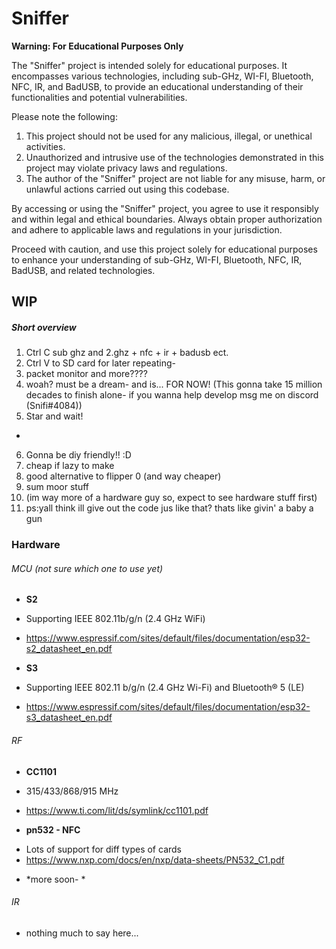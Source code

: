 # Sniffer


**Warning: For Educational Purposes Only**

The "Sniffer" project is intended solely for educational purposes. It encompasses various technologies, including sub-GHz, WI-FI, Bluetooth, NFC, IR, and BadUSB, to provide an educational understanding of their functionalities and potential vulnerabilities.

Please note the following:

1. This project should not be used for any malicious, illegal, or unethical activities.
2. Unauthorized and intrusive use of the technologies demonstrated in this project may violate privacy laws and regulations.
3. The author of the "Sniffer" project are not liable for any misuse, harm, or unlawful actions carried out using this codebase.

By accessing or using the "Sniffer" project, you agree to use it responsibly and within legal and ethical boundaries. Always obtain proper authorization and adhere to applicable laws and regulations in your jurisdiction.

Proceed with caution, and use this project solely for educational purposes to enhance your understanding of sub-GHz, WI-FI, Bluetooth, NFC, IR, BadUSB, and related technologies.



## WIP ##

##### Short overview #####
1. Ctrl C sub ghz and 2.ghz + nfc + ir + badusb ect.
2. Ctrl V to SD card for later repeating-
3. packet monitor and more???? 
4. woah? must be a dream- and is... FOR NOW! 
(This gonna take 15 million decades to finish alone- if you wanna help develop msg me on discord (Snifi#4084))
5. Star and wait!
-
6. Gonna be diy friendly!! :D
7. cheap if lazy to make
8. good alternative to flipper 0 (and way cheaper)
9. sum moor stuff
10. (im way more of a hardware guy so, expect to see hardware stuff first)
11. ps:yall think ill give out the code jus like that? thats like givin' a baby a gun

### Hardware ###
###### MCU (not sure which one to use yet) ######

* **S2**
- Supporting IEEE 802.11b/g/n (2.4 GHz WiFi)
+ https://www.espressif.com/sites/default/files/documentation/esp32-s2_datasheet_en.pdf
 
 
* **S3**
- Supporting IEEE 802.11 b/g/n (2.4 GHz Wi-Fi) and Bluetooth® 5 (LE)
+ https://www.espressif.com/sites/default/files/documentation/esp32-s3_datasheet_en.pdf

###### RF ######

* **CC1101**
- 315/433/868/915 MHz
+ https://www.ti.com/lit/ds/symlink/cc1101.pdf

* **pn532 - NFC**
- Lots of support for diff types of cards
- https://www.nxp.com/docs/en/nxp/data-sheets/PN532_C1.pdf

* *more soon- *

###### IR ######

* nothing much to say here...
